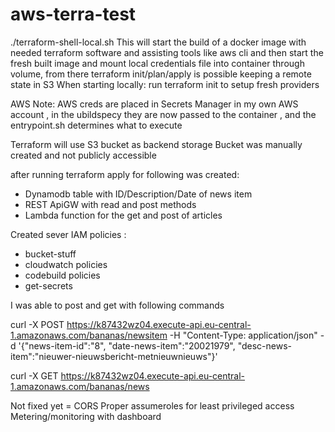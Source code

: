 # aws-terra-test

./terraform-shell-local.sh 
This will start the build of a docker image with needed terraform software and assisting tools like aws cli and then start the fresh built image and mount local credentials file into container through volume, from there terraform init/plan/apply is possible keeping a remote state in S3
When starting locally: run terraform init to setup fresh providers

AWS Note: 
AWS creds are placed in Secrets Manager in my own AWS account , in the ubildspecy they are now passed to the container , and the entrypoint.sh determines what to execute 


Terraform will use S3 bucket as backend storage 
Bucket was manually created and not publicly accessible

after running terraform apply for following was created:
- Dynamodb table with ID/Description/Date of news item
- REST ApiGW with read and post methods
- Lambda function for the get and post of articles

Created sever IAM policies  : 
- bucket-stuff
- cloudwatch policies
- codebuild policies
- get-secrets

I was able to post and get with following commands

curl -X POST https://k87432wz04.execute-api.eu-central-1.amazonaws.com/bananas/newsitem -H "Content-Type: application/json" -d '{"news-item-id":"8", "date-news-item":"20021979", "desc-news-item":"nieuwer-nieuwsbericht-metnieuwnieuws"}'


curl -X GET https://k87432wz04.execute-api.eu-central-1.amazonaws.com/bananas/news



Not fixed yet = CORS 
Proper assumeroles for least privileged access 
Metering/monitoring with dashboard 





